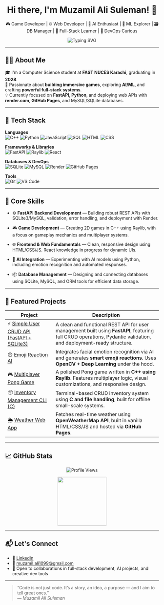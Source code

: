 <h1 align="center">Hi there, I'm Muzamil Ali Suleman! 👋</h1>
<p align="center">
  🎮 Game Developer | 🌐 Web Developer | 🤖 AI Enthusiast | 🧠 ML Explorer | 🗃️ DB Manager | 🧩 Full-Stack Learner | 🚀 DevOps Curious
</p>

<p align="center">
  <img src="https://readme-typing-svg.herokuapp.com?font=Fira+Code&size=24&pause=1000&color=0A7EB6&center=true&width=800&lines=Aspiring+Software+Engineer;Full-Stack+FastAPI+Developer;AI+%26+ML+Explorer;DevOps+&+Deployment+Learner" alt="Typing SVG" />
</p>

---

## 👨‍💻 About Me

🎓 I'm a Computer Science student at **FAST NUCES Karachi**, graduating in **2028**.  
🧠 Passionate about **building immersive games**, exploring **AI/ML**, and crafting **powerful full-stack systems**.  
💡 Currently focused on **FastAPI, Python**, and deploying web APIs with **render.com, GitHub Pages**, and MySQL/SQLite databases.

---

## 🧰 Tech Stack

**Languages**  
![C++](https://img.shields.io/badge/C++-00599C?style=for-the-badge&logo=cplusplus&logoColor=white)
![Python](https://img.shields.io/badge/Python-3776AB?style=for-the-badge&logo=python&logoColor=white)
![JavaScript](https://img.shields.io/badge/JavaScript-F7DF1E?style=for-the-badge&logo=javascript&logoColor=black)
![SQL](https://img.shields.io/badge/SQL-4479A1?style=for-the-badge&logo=postgresql&logoColor=white)
![HTML](https://img.shields.io/badge/HTML5-E34F26?style=for-the-badge&logo=html5&logoColor=white)
![CSS](https://img.shields.io/badge/CSS3-1572B6?style=for-the-badge&logo=css3&logoColor=white)

**Frameworks & Libraries**  
![FastAPI](https://img.shields.io/badge/FastAPI-005571?style=for-the-badge&logo=fastapi)
![Raylib](https://img.shields.io/badge/Raylib-000000?style=for-the-badge)
![React](https://img.shields.io/badge/React-20232A?style=for-the-badge&logo=react&logoColor=61DAFB)

**Databases & DevOps**  
![SQLite](https://img.shields.io/badge/SQLite-07405E?style=for-the-badge&logo=sqlite&logoColor=white)
![MySQL](https://img.shields.io/badge/MySQL-4479A1?style=for-the-badge&logo=mysql&logoColor=white)
![Render](https://img.shields.io/badge/Render-00979D?style=for-the-badge&logo=render&logoColor=white)
![GitHub Pages](https://img.shields.io/badge/GitHub%20Pages-121013?style=for-the-badge&logo=github&logoColor=white)

**Tools**  
![Git](https://img.shields.io/badge/Git-F05032?style=for-the-badge&logo=git&logoColor=white)
![VS Code](https://img.shields.io/badge/VS%20Code-007ACC?style=for-the-badge&logo=visual-studio-code&logoColor=white)

---

## 🚀 Core Skills

- ⚙️ **FastAPI Backend Development** — Building robust REST APIs with SQLite3/MySQL, validation, error handling, and deployment with Render.

- 🎮 **Game Development** — Creating 2D games in C++ using Raylib, with a focus on gameplay mechanics and multiplayer systems.

- 🌐 **Frontend & Web Fundamentals** — Clean, responsive design using HTML/CSS/JS. React knowledge in progress for dynamic UIs.

- 🤖 **AI Integration** — Experimenting with AI models using Python, including emotion recognition and automated responses.

- 📦 **Database Management** — Designing and connecting databases using SQLite, MySQL, and ORM tools for efficient data storage.

---

## 🔧 Featured Projects

| Project | Description |
|--------|-------------|
| ⚡ [Simple User CRUD API (FastAPI + SQLite3)](https://muzamilalisuleman.github.io/Simple-User-CRUD-API-FastAPI-SQLite3/) | A clean and functional REST API for user management built using **FastAPI**, featuring full CRUD operations, Pydantic validation, and deployment-ready structure. |
| 😄 [Emoji Reaction AI](https://muzamilalisuleman.github.io/EMOJI-REACTION-AI-INTEGRATED/) | Integrates facial emotion recognition via AI and generates **smart emoji reactions**. Uses **OpenCV + Deep Learning** under the hood. |
| 🎮 [Multiplayer Pong Game](https://github.com/yourusername/multiplayer-pong-game) | A polished Pong game written in **C++ using Raylib**. Features multiplayer logic, visual customizations, and responsive design. |
| 📦 [Inventory Management CLI (C)](https://github.com/MUZAMILALISULEMAN/Inventory-Management-System-C) | Terminal-based CRUD inventory system using **C and file handling**, built for offline small-scale systems. |
| 🌦️ [Weather Web App](https://muzamilalisuleman.github.io/Weather-Masters-Simple-Dynamic-Weather-App/) | Fetches real-time weather using **OpenWeatherMap API**, built in vanilla HTML/CSS/JS and hosted via **GitHub Pages**. |


---

## 📈 GitHub Stats

<p align="center">
  <img src="https://komarev.com/ghpvc/?username=MUZAMILALISULEMAN&label=Profile%20views&color=0e75b6&style=flat" alt="Profile Views" />
</p>

<p align="center">
  <img src="https://github-readme-stats.vercel.app/api?username=MUZAMILALISULEMAN&show_icons=true&theme=default" height="160" />
</p>

---

## 📬 Let's Connect

- 💼 [LinkedIn](https://www.linkedin.com/in/your-linkedin-profile/)  
- 📧 [muzamil.ali1099@gmail.com](mailto:muzamil.ali1099@gmail.com)  
- 🤝 Open to collaborations in full-stack development, AI projects, and creative dev tools

---

> “Code is not just code. It’s a story, an idea, a purpose — and I aim to tell great ones.”  
> — *Muzamil Ali Suleman*

